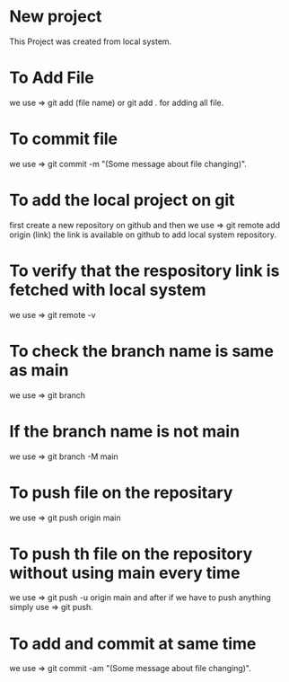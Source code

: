 # New project 

This Project was created from local system.

# To Add File
we use => git add (file name) or git add . for adding all file.

# To commit file
we use => git commit -m "(Some message about file changing)".

# To add the local project on git
first create a new repository on github and then we use => git remote add origin (link)
the link is available on github to add local system repository.

# To verify that the respository link is fetched with local system
we use => git remote -v

# To check the branch name is same as main
we use => git branch

# If the branch name is not main
we use => git branch -M main

# To push  file on the repositary
we use => git push origin main

# To push th file on the repository without using main every time
we use => git push -u origin main
and after if we have to push anything simply use => git push.

# To add and commit at same time 
we use => git commit -am "(Some message about file changing)".